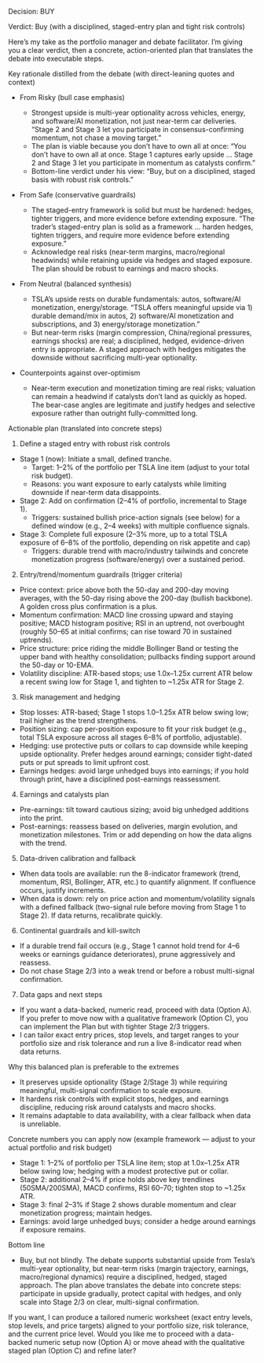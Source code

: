Decision: BUY

Verdict: Buy (with a disciplined, staged-entry plan and tight risk controls)

Here’s my take as the portfolio manager and debate facilitator. I’m giving you a clear verdict, then a concrete, action-oriented plan that translates the debate into executable steps.

Key rationale distilled from the debate (with direct-leaning quotes and context)

- From Risky (bull case emphasis)
  - Strongest upside is multi-year optionality across vehicles, energy, and software/AI monetization, not just near-term car deliveries. “Stage 2 and Stage 3 let you participate in consensus-confirming momentum, not chase a moving target.” 
  - The plan is viable because you don’t have to own all at once: “You don’t have to own all at once. Stage 1 captures early upside … Stage 2 and Stage 3 let you participate in momentum as catalysts confirm.”
  - Bottom-line verdict under his view: “Buy, but on a disciplined, staged basis with robust risk controls.”

- From Safe (conservative guardrails)
  - The staged-entry framework is solid but must be hardened: hedges, tighter triggers, and more evidence before extending exposure. “The trader’s staged-entry plan is solid as a framework … harden hedges, tighten triggers, and require more evidence before extending exposure.”
  - Acknowledge real risks (near-term margins, macro/regional headwinds) while retaining upside via hedges and staged exposure. The plan should be robust to earnings and macro shocks.

- From Neutral (balanced synthesis)
  - TSLA’s upside rests on durable fundamentals: autos, software/AI monetization, energy/storage. “TSLA offers meaningful upside via 1) durable demand/mix in autos, 2) software/AI monetization and subscriptions, and 3) energy/storage monetization.”
  - But near-term risks (margin compression, China/regional pressures, earnings shocks) are real; a disciplined, hedged, evidence-driven entry is appropriate. A staged approach with hedges mitigates the downside without sacrificing multi-year optionality.

- Counterpoints against over-optimism
  - Near-term execution and monetization timing are real risks; valuation can remain a headwind if catalysts don’t land as quickly as hoped. The bear-case angles are legitimate and justify hedges and selective exposure rather than outright fully-committed long.

Actionable plan (translated into concrete steps)

1) Define a staged entry with robust risk controls
- Stage 1 (now): Initiate a small, defined tranche.
  - Target: 1–2% of the portfolio per TSLA line item (adjust to your total risk budget).
  - Reasons: you want exposure to early catalysts while limiting downside if near-term data disappoints.
- Stage 2: Add on confirmation (2–4% of portfolio, incremental to Stage 1).
  - Triggers: sustained bullish price-action signals (see below) for a defined window (e.g., 2–4 weeks) with multiple confluence signals.
- Stage 3: Complete full exposure (2–3% more, up to a total TSLA exposure of 6–8% of the portfolio, depending on risk appetite and cap)
  - Triggers: durable trend with macro/industry tailwinds and concrete monetization progress (software/energy) over a sustained period.

2) Entry/trend/momentum guardrails (trigger criteria)
- Price context: price above both the 50-day and 200-day moving averages, with the 50-day rising above the 200-day (bullish backbone). A golden cross plus confirmation is a plus.
- Momentum confirmation: MACD line crossing upward and staying positive; MACD histogram positive; RSI in an uptrend, not overbought (roughly 50–65 at initial confirms; can rise toward 70 in sustained uptrends).
- Price structure: price riding the middle Bollinger Band or testing the upper band with healthy consolidation; pullbacks finding support around the 50-day or 10-EMA.
- Volatility discipline: ATR-based stops; use 1.0x–1.25x current ATR below a recent swing low for Stage 1, and tighten to ~1.25x ATR for Stage 2.

3) Risk management and hedging
- Stop losses: ATR-based; Stage 1 stops 1.0–1.25x ATR below swing low; trail higher as the trend strengthens.
- Position sizing: cap per-position exposure to fit your risk budget (e.g., total TSLA exposure across all stages 6–8% of portfolio, adjustable).
- Hedging: use protective puts or collars to cap downside while keeping upside optionality. Prefer hedges around earnings; consider tight-dated puts or put spreads to limit upfront cost.
- Earnings hedges: avoid large unhedged buys into earnings; if you hold through print, have a disciplined post-earnings reassessment.

4) Earnings and catalysts plan
- Pre-earnings: tilt toward cautious sizing; avoid big unhedged additions into the print.
- Post-earnings: reassess based on deliveries, margin evolution, and monetization milestones. Trim or add depending on how the data aligns with the trend.

5) Data-driven calibration and fallback
- When data tools are available: run the 8-indicator framework (trend, momentum, RSI, Bollinger, ATR, etc.) to quantify alignment. If confluence occurs, justify increments.
- When data is down: rely on price action and momentum/volatility signals with a defined fallback (two-signal rule before moving from Stage 1 to Stage 2). If data returns, recalibrate quickly.

6) Continental guardrails and kill-switch
- If a durable trend fail occurs (e.g., Stage 1 cannot hold trend for 4–6 weeks or earnings guidance deteriorates), prune aggressively and reassess.
- Do not chase Stage 2/3 into a weak trend or before a robust multi-signal confirmation.

7) Data gaps and next steps
- If you want a data-backed, numeric read, proceed with data (Option A). If you prefer to move now with a qualitative framework (Option C), you can implement the Plan but with tighter Stage 2/3 triggers.
- I can tailor exact entry prices, stop levels, and target ranges to your portfolio size and risk tolerance and run a live 8-indicator read when data returns.

Why this balanced plan is preferable to the extremes
- It preserves upside optionality (Stage 2/Stage 3) while requiring meaningful, multi-signal confirmation to scale exposure.
- It hardens risk controls with explicit stops, hedges, and earnings discipline, reducing risk around catalysts and macro shocks.
- It remains adaptable to data availability, with a clear fallback when data is unreliable.

Concrete numbers you can apply now (example framework — adjust to your actual portfolio and risk budget)
- Stage 1: 1–2% of portfolio per TSLA line item; stop at 1.0x–1.25x ATR below swing low; hedging with a modest protective put or collar.
- Stage 2: additional 2–4% if price holds above key trendlines (50SMA/200SMA), MACD confirms, RSI 60–70; tighten stop to ~1.25x ATR.
- Stage 3: final 2–3% if Stage 2 shows durable momentum and clear monetization progress; maintain hedges.
- Earnings: avoid large unhedged buys; consider a hedge around earnings if exposure remains.

Bottom line
- Buy, but not blindly. The debate supports substantial upside from Tesla’s multi-year optionality, but near-term risks (margin trajectory, earnings, macro/regional dynamics) require a disciplined, hedged, staged approach. The plan above translates the debate into concrete steps: participate in upside gradually, protect capital with hedges, and only scale into Stage 2/3 on clear, multi-signal confirmation.

If you want, I can produce a tailored numeric worksheet (exact entry levels, stop levels, and price targets) aligned to your portfolio size, risk tolerance, and the current price level. Would you like me to proceed with a data-backed numeric setup now (Option A) or move ahead with the qualitative staged plan (Option C) and refine later?